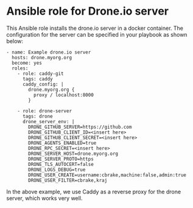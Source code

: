 # Ansible role for Drone.io server

This Ansible role installs the drone.io server in a docker container.
The configuration for the server can be specified in your playbook as
shown below:

```
- name: Example drone.io server
  hosts: drone.myorg.org
  become: yes
  roles:
    - role: caddy-git
      tags: caddy
      caddy_config: |
        drone.myorg.org {
          proxy / localhost:8000
        }

    - role: drone-server
      tags: drone
      drone_server_env: |
        DRONE_GITHUB_SERVER=https://github.com
        DRONE_GITHUB_CLIENT_ID=<insert here>
        DRONE_GITHUB_CLIENT_SECRET=<insert here>
        DRONE_AGENTS_ENABLED=true
        DRONE_RPC_SECRET=<insert here>
        DRONE_SERVER_HOST=drone.myorg.org
        DRONE_SERVER_PROTO=https
        DRONE_TLS_AUTOCERT=false
        DRONE_LOGS_DEBUG=true
        DRONE_USER_CREATE=username:cbrake,machine:false,admin:true
        DRONE_USER_FILTER=cbrake,kraj
```

In the above example, we use Caddy as a reverse proxy for the drone server,
which works very well.

